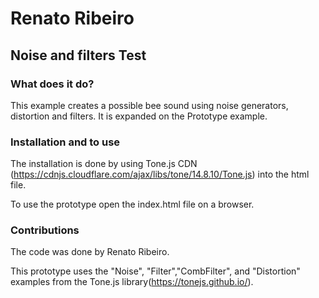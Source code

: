 # Renato Ribeiro

## Noise and filters Test

### What does it do?
This example creates a possible bee sound using noise generators, distortion and filters. It is expanded on the Prototype example.

### Installation and to use
The installation is done by using Tone.js CDN (https://cdnjs.cloudflare.com/ajax/libs/tone/14.8.10/Tone.js) into the html file.

To use the prototype open the index.html file on a browser.

### Contributions
The code was done by Renato Ribeiro.

This prototype uses the "Noise", "Filter","CombFilter", and "Distortion" examples from the Tone.js library(https://tonejs.github.io/).